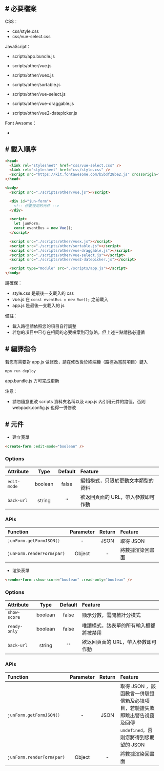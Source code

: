 ## # 必要檔案

CSS：
  - css/style.css
  - css/vue-select.css
  
JavaScript：
  - scripts/app.bundle.js
  
  - scripts/other/vue.js
  - scripts/other/vuex.js
  - scripts/other/sortable.js
  - scripts/other/vue-select.js
  - scripts/other/vue-draggable.js
  - scripts/other/vue2-datepicker.js
  
Font Awsome：
  - <script src="https://kit.fontawesome.com/b5bdf28be2.js" crossorigin="anonymous"></script>
  
## # 載入順序

```html
<head>
  <link rel="stylesheet" href="css/vue-select.css" />
  <link rel="stylesheet" href="css/style.css" />
  <script src="https://kit.fontawesome.com/b5bdf28be2.js" crossorigin="anonymous"></script>
</head>

<body>
  <script src="./scripts/other/vue.js"></script>

  <div id="jun-form">
    <!-- 你要使用的元件 -->
  </div>

  <script>
    let junForm;
    const eventBus = new Vue();
  </script>

  <script src="./scripts/other/vuex.js"></script>
  <script src="./scripts/other/sortable.js"></script>
  <script src="./scripts/other/vue-draggable.js"></script>
  <script src="./scripts/other/vue-select.js"></script>
  <script src="./scripts/other/vue2-datepicker.js"></script>

  <script type="module" src="./scripts/app.js"></script>
</body>
```

請確保：
- style.css 是最後一支載入的 css
- vue.js 在 `const eventBus = new Vue();` 之前載入
- app.js 是最後一支載入的 js

備註：
- 載入路徑請依照您的項目自行調整
- 若您的項目中已存在相同的必要檔案則可忽略，但上述三點請務必遵循

## # 編譯指令

若您有需要對 app.js 做修改，請在修改後於終端機（路徑為當前項目）鍵入

    npm run deploy

app.bundle.js 方可完成更新

注意：

- 請勿隨意更改 scripts 資料夾名稱以及 app.js 內引用元件的路徑，否則 webpack.config.js 也得一併修改

## # 元件

- 建立表單

```html
<create-form :edit-mode="boolean" />
```

### Options

| Attribute   | Type    | Default | Feature                         |
|:------------|:-------:|:-------:|:--------------------------------|
| `edit-mode` | boolean | false   | 編輯模式，只限於更動文本類型的資料 |
| `back-url`  | string  | ''      | 欲返回頁面的 URL，帶入參數即可作動 |

### APIs

| Function                  | Parameter | Return | Feature         |
|:--------------------------|:---------:|:------:|:----------------|
| `junForm.getFormJSON()`   | -         | JSON   | 取得 JSON       |
| `junForm.renderForm(par)` | Object    | -      | 將數據渲染回畫面 |

- 渲染表單

```html
<render-form :show-score="boolean" :read-only="boolean" />
```

### Options

| Attribute    | Type    | Default | Feature                            |
|:-------------|:-------:|:-------:|:-----------------------------------|
| `show-score` | boolean | false   | 顯示分數，需開啟計分模式             |
| `ready-only` | boolean | false   | 唯讀模式，該表單的所有輸入框都將被禁用 |
| `back-url`  | string  | ''      | 欲返回頁面的 URL，帶入參數即可作動 |

### APIs

| Function                 | Parameter | Return | Feature        |
|:-------------------------|:---------:|:------:|:---------------|
| `junForm.getFormJSON()`  | -         | JSON   | 取得 JSON ，該函數會一併驗證信箱及必填項目，若驗證失敗即跳出警告視窗及回傳 `undefined`，否則您將得到您期望的 JSON |
| `junForm.renderForm(par)`| Object    | -      | 將數據渲染回畫面 |
